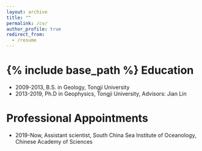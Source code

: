 ```yaml
---
layout: archive
title: ""
permalink: /cv/
author_profile: true
redirect_from:
  - /resume
---
```

{% include base_path %}
Education
======
* 2009-2013, B.S. in Geology, Tongji University
* 2013-2019, Ph.D in Geophysics, Tongji University, Advisors: Jian Lin

Professional Appointments
======
* 2019-Now, Assistant scientist, South China Sea Institute of Oceanology, Chinese Academy of Sciences
